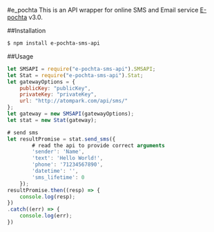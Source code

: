 #e_pochta
This is an API wrapper for online SMS and Email service [E-pochta](http://www.epochta.ru/products/sms/v3.php) v3.0.

##Installation

```sh
$ npm install e-pochta-sms-api
```

##Usage

```javascript
let SMSAPI = require("e-pochta-sms-api").SMSAPI;
let Stat = require("e-pochta-sms-api").Stat;
let gatewayOptions = {
    publicKey: "publicKey",
    privateKey: "privateKey",
    url: "http://atompark.com/api/sms/"
};
let gateway = new SMSAPI(gatewayOptions);
let stat = new Stat(gateway);

# send sms
let resultPromise = stat.send_sms({
		# read the api to provide correct arguments
		'sender': 'Name',
		'text': 'Hello World!',
		'phone': '71234567890',
		'datetime': '',
		'sms_lifetime': 0
	});
resultPromise.then((resp) => {
    console.log(resp);
})
.catch((err) => {
    console.log(err);
})
```